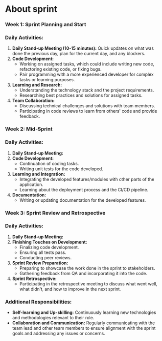 # About sprint

### **Week 1: Sprint Planning and Start**

### Daily Activities:

1. **Daily Stand-up Meeting (10-15 minutes):** Quick updates on what was done the previous day, plan for the current day, and any blockers.
2. **Code Development:**
    - Working on assigned tasks, which could include writing new code, refactoring existing code, or fixing bugs.
    - Pair programming with a more experienced developer for complex tasks or learning purposes.
3. **Learning and Research:**
    - Understanding the technology stack and the project requirements.
    - Researching best practices and solutions for assigned tasks.
4. **Team Collaboration:**
    - Discussing technical challenges and solutions with team members.
    - Participating in code reviews to learn from others' code and provide feedback.

### **Week 2: Mid-Sprint**

### Daily Activities:

1. **Daily Stand-up Meeting:**
2. **Code Development:**
    - Continuation of coding tasks.
    - Writing unit tests for the code developed.
3. **Learning and Integration:**
    - Integrating the developed features/modules with other parts of the application.
    - Learning about the deployment process and the CI/CD pipeline.
4. **Documentation:**
    - Writing or updating documentation for the developed features.

### **Week 3: Sprint Review and Retrospective**

### Daily Activities:

1. **Daily Stand-up Meeting:**
2. **Finishing Touches on Development:**
    - Finalizing code development.
    - Ensuring all tests pass.
    - Conducting peer reviews.
3. **Sprint Review Preparation:**
    - Preparing to showcase the work done in the sprint to stakeholders.
    - Gathering feedback from QA and incorporating it into the code.
4. **Sprint Retrospective:**
    - Participating in the retrospective meeting to discuss what went well, what didn't, and how to improve in the next sprint.

### Additional Responsibilities:

- **Self-learning and Up-skilling:** Continuously learning new technologies and methodologies relevant to their role.
- **Collaboration and Communication:** Regularly communicating with the team lead and other team members to ensure alignment with the sprint goals and addressing any issues or concerns.